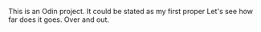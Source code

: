 This is an Odin project.
It could be stated as my first proper 
Let's see how far does it goes.
Over and out.

